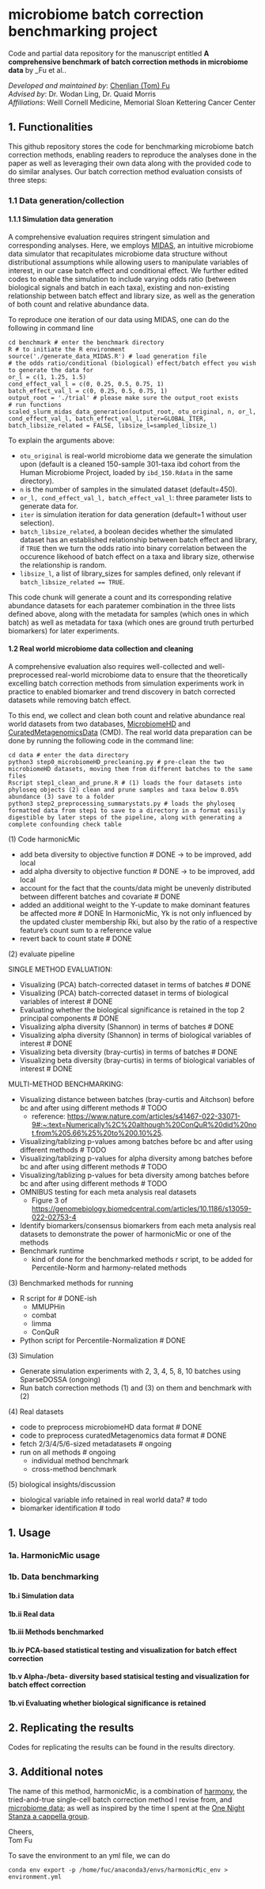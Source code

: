 # microbiome batch correction benchmarking project
Code and partial data repository for the manuscript entitled __A comprehensive benchmark of batch correction methods in microbiome data__ by _Fu et al.. 

_Developed and maintained by_:  [Chenlian (Tom) Fu](fcl200089@outlook.com)\
_Advised by_: Dr. Wodan Ling, Dr. Quaid Morris\
_Affiliations_: Weill Cornell Medicine, Memorial Sloan Kettering Cancer Center

## 1. Functionalities

This github repository stores the code for benchmarking microbiome batch correction methods, enabling readers to reproduce the analyses done in the paper as well as leveraging their own data along with the provided code to do similar analyses. Our batch correction method evaluation consists of three steps:

### 1.1 Data generation/collection

#### 1.1.1 Simulation data generation

A comprehensive evaluation requires stringent simulation and corresponding analyses. Here, we employs [MIDAS](https://pubmed.ncbi.nlm.nih.gov/36993431/), an intuitive microbiome data simulator that recapitulates microbiome data structure without distributional assumptions while allowing users to manipulate variables of interest, in our case batch effect and conditional effect. We further edited codes to enable the simulation to include varying odds ratio (between biological signals and batch in each taxa), existing and non-existing relationship between batch effect and library size, as well as the generation of both count and relative abundance data.

To reproduce one iteration of our data using MIDAS, one can do the following in command line

```
cd benchmark # enter the benchmark directory
R # to initiate the R environment
source('./generate_data_MIDAS.R') # load generation file
# the odds ratio/conditional (biological) effect/batch effect you wish to generate the data for
or_l = c(1, 1.25, 1.5)
cond_effect_val_l = c(0, 0.25, 0.5, 0.75, 1)
batch_effect_val_l = c(0, 0.25, 0.5, 0.75, 1)
output_root = './trial' # please make sure the output_root exists
# run functions
scaled_slurm_midas_data_generation(output_root, otu_original, n, or_l, cond_effect_val_l, batch_effect_val_l, iter=GLOBAL_ITER, batch_libsize_related = FALSE, libsize_l=sampled_libsize_l)
```

To explain the arguments above:
- `otu_original` is real-world microbiome data we generate the simulation upon (default is a cleaned 150-sample 301-taxa ibd cohort from the Human Microbiome Project, loaded by `ibd_150.Rdata` in the same directory).
- `n` is the number of samples in the simulated dataset (default=450).
- `or_l, cond_effect_val_l, batch_effect_val_l`: three parameter lists to generate data for.
- `iter` is simulation iteration for data generation (default=1 without user selection).
- `batch_libsize_related`, a boolean decides whether the simulated dataset has an established relationship between batch effect and library, if `TRUE` then we turn the odds ratio into binary correlation between the occurence likehood of batch effect on a taxa and library size, otherwise the relationship is random.
- `libsize_l`, a list of library_sizes for samples defined, only relevant if `batch_libsize_related == TRUE`.

This code chunk will generate a count and its corresponding relative abundance datasets for each paratemer combination in the three lists defined above, along with the metadata for samples (which ones in which batch) as well as metadata for taxa (which ones are ground truth perturbed biomarkers) for later experiments.

#### 1.2 Real world microbiome data collection and cleaning

A comprehensive evaluation also requires well-collected and well-preprocessed real-world microbiome data to ensure that the theoretically excelling batch correction methods from simulation experiments work in practice to enabled biomarker and trend discovery in batch corrected datasets while removing batch effect.

To this end, we collect and clean both count and relative abundance real world datasets from two databases, [MicrobiomeHD](https://zenodo.org/records/569601) and [CuratedMetagenomicsData](https://waldronlab.io/curatedMetagenomicData/) (CMD). The real world data preparation can be done by running the following code in the command line:

```
cd data # enter the data directory
python3 step0_microbiomeHD_precleaning.py # pre-clean the two microbiomeHD datasets, moving them from different batches to the same files
Rscript step1_clean_and_prune.R # (1) loads the four datasets into phyloseq objects (2) clean and prune samples and taxa below 0.05% abundance (3) save to a folder
python3 step2_preprocessing_summarystats.py # loads the phyloseq formatted data from step1 to save to a directory in a format easily digestible by later steps of the pipeline, along with generating a complete confounding check table
```


(1) Code harmonicMic

 - add beta diversity to objective function # DONE -> to be improved, add local
 - add alpha diversity to objective function  # DONE -> to be improved, add local
 - account for the fact that the counts/data might be unevenly distributed between different batches and covariate # DONE
 - added an additional weight to the Y-update to make dominant features be affected more # DONE
     In HarmonicMic, Yk is not only influenced by the updated cluster membership Rki, but also by the ratio of a respective feature’s count sum to a reference value
 - revert back to count state # DONE

(2) evaluate pipeline

SINGLE METHOD EVALUATION:

 - Visualizing (PCA) batch-corrected dataset in terms of batches # DONE
 - Visualizing (PCA) batch-corrected dataset in terms of biological variables of interest # DONE
 - Evaluating whether the biological significance is retained in the top 2 principal components # DONE
 - Visualizing alpha diversity (Shannon) in terms of batches # DONE
 - Visualizing alpha diversity (Shannon) in terms of biological variables of interest # DONE
 - Visualizing beta diversity (bray-curtis) in terms of batches # DONE
 - Visualizing beta diversity (bray-curtis) in terms of biological variables of interest # DONE

MULTI-METHOD BENCHMARKING:

 - Visualizing distance between batches (bray-curtis and Aitchson) before bc and after using different methods # TODO
    - reference: https://www.nature.com/articles/s41467-022-33071-9#:~:text=Numerically%2C%20although%20ConQuR%20did%20not,from%205.66%25%20to%200.10%25.
- Visualizing/tablizing p-values among batches before bc and after using different methods # TODO
- Visualizing/tablizing p-values for alpha diversity among batches before bc and after using different methods # TODO
- Visualizing/tablizing p-values for beta diversity among batches before bc and after using different methods # TODO
- OMNIBUS testing for each meta analysis real datasets
    - Figure 3 of https://genomebiology.biomedcentral.com/articles/10.1186/s13059-022-02753-4
- Identify biomarkers/consensus biomarkers from each meta analysis real datasets to demonstrate the power of harmonicMic or one of the methods
- Benchmark runtime 
    - kind of done for the benchmarked methods r script, to be added for Percentile-Norm and harmony-related methods

(3) Benchmarked methods for running
- R script for # DONE-ish
    - MMUPHin
    - combat
    - limma
    - ConQuR
- Python script for Percentile-Normalization # DONE

(3) Simulation
- Generate simulation experiments with 2, 3, 4, 5, 8, 10 batches using SparseDOSSA (ongoing)
- Run batch correction methods (1) and (3) on them and benchmark with (2)

(4) Real datasets
- code to preprocess microbiomeHD data format # DONE
- code to preprocess curatedMetagenomics data format # DONE
- fetch 2/3/4/5/6-sized metadatasets # ongoing
- run on all methods  # ongoing
    - individual method benchmark
    - cross-method benchmark

(5) biological insights/discussion
 - biological variable info retained in real world data? # todo
 - biomarker identification # todo


## 1. Usage

### 1a. HarmonicMic usage

### 1b. Data benchmarking

#### 1b.i Simulation data

#### 1b.ii Real data

#### 1b.iii Methods benchmarked

#### 1b.iv PCA-based statistical testing and visualization for batch effect correction

#### 1b.v Alpha-/beta- diversity based statisical testing and visualization for batch effect correction

#### 1b.vi Evaluating whether biological significance is retained

## 2. Replicating the results

Codes for replicating the results can be found in the results directory.


## 3. Additional notes

The name of this method, harmonicMic, is a combination of [harmony](https://www.nature.com/articles/s41592-019-0619-0), the tried-and-true single-cell batch correction method I revise from, and [microbiome data](https://www.niehs.nih.gov/health/topics/science/microbiome/index.cfm); as well as inspired by the time I spent at the [One Night Stanza a cappella group](https://www.instagram.com/stanza.gram/?hl=en).

Cheers,\
Tom Fu


To save the environment to an yml file, we can do
```
conda env export -p /home/fuc/anaconda3/envs/harmonicMic_env > environment.yml
```
